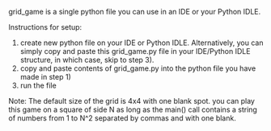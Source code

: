 grid_game is a single python file you can use in an IDE or your Python IDLE.

Instructions for setup:

1) create new python file on your IDE or Python IDLE. Alternatively, you can simply copy and paste this grid_game.py file in your IDE/Python IDLE structure, in which case, skip to step 3).
2) copy and paste contents of grid_game.py into the python file you have made in step 1)
3) run the file

Note: The default size of the grid is 4x4 with one blank spot. you can play this game on a square of side N as long as the main() call contains a string of numbers from 1 to N^2 separated by commas and with one blank.

